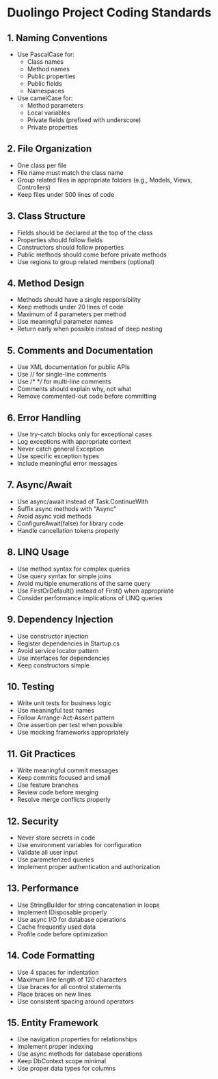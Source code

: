 # Duolingo Project Coding Standards

## 1. Naming Conventions

- Use PascalCase for:
  - Class names
  - Method names
  - Public properties
  - Public fields
  - Namespaces
- Use camelCase for:
  - Method parameters
  - Local variables
  - Private fields (prefixed with underscore)
  - Private properties

## 2. File Organization

- One class per file
- File name must match the class name
- Group related files in appropriate folders (e.g., Models, Views, Controllers)
- Keep files under 500 lines of code

## 3. Class Structure

- Fields should be declared at the top of the class
- Properties should follow fields
- Constructors should follow properties
- Public methods should come before private methods
- Use regions to group related members (optional)

## 4. Method Design

- Methods should have a single responsibility
- Keep methods under 20 lines of code
- Maximum of 4 parameters per method
- Use meaningful parameter names
- Return early when possible instead of deep nesting

## 5. Comments and Documentation

- Use XML documentation for public APIs
- Use // for single-line comments
- Use /\* \*/ for multi-line comments
- Comments should explain why, not what
- Remove commented-out code before committing

## 6. Error Handling

- Use try-catch blocks only for exceptional cases
- Log exceptions with appropriate context
- Never catch general Exception
- Use specific exception types
- Include meaningful error messages

## 7. Async/Await

- Use async/await instead of Task.ContinueWith
- Suffix async methods with "Async"
- Avoid async void methods
- ConfigureAwait(false) for library code
- Handle cancellation tokens properly

## 8. LINQ Usage

- Use method syntax for complex queries
- Use query syntax for simple joins
- Avoid multiple enumerations of the same query
- Use FirstOrDefault() instead of First() when appropriate
- Consider performance implications of LINQ queries

## 9. Dependency Injection

- Use constructor injection
- Register dependencies in Startup.cs
- Avoid service locator pattern
- Use interfaces for dependencies
- Keep constructors simple

## 10. Testing

- Write unit tests for business logic
- Use meaningful test names
- Follow Arrange-Act-Assert pattern
- One assertion per test when possible
- Use mocking frameworks appropriately

## 11. Git Practices

- Write meaningful commit messages
- Keep commits focused and small
- Use feature branches
- Review code before merging
- Resolve merge conflicts properly

## 12. Security

- Never store secrets in code
- Use environment variables for configuration
- Validate all user input
- Use parameterized queries
- Implement proper authentication and authorization

## 13. Performance

- Use StringBuilder for string concatenation in loops
- Implement IDisposable properly
- Use async I/O for database operations
- Cache frequently used data
- Profile code before optimization

## 14. Code Formatting

- Use 4 spaces for indentation
- Maximum line length of 120 characters
- Use braces for all control statements
- Place braces on new lines
- Use consistent spacing around operators

## 15. Entity Framework

- Use navigation properties for relationships
- Implement proper indexing
- Use async methods for database operations
- Keep DbContext scope minimal
- Use proper data types for columns
